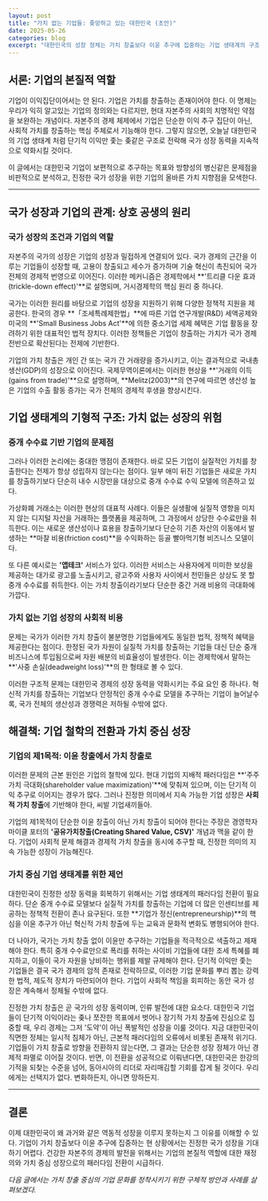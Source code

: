 ```yaml
---
layout: post
title: "가치 없는 기업들: 좆망하고 있는 대한민국 (초안)"
date: 2025-05-26
categories: blog
excerpt: "대한민국의 성장 정체는 가치 창출보다 이윤 추구에 집중하는 기업 생태계의 구조적 문제에서 비롯된다."
---
```


## 서론: 기업의 본질적 역할

기업이 이익집단이어서는 안 된다. 기업은 가치를 창출하는 존재이어야 한다. 이 명제는 우리가 익히 알고있는 기업의 정의와는 다르지만, 현대 자본주의 사회의 치명적인 약점을 보완하는 개념이다. 자본주의 경제 체제에서 기업은 단순한 이익 추구 집단이 아닌, 사회적 가치를 창출하는 핵심 주체로서 기능해야 한다. 그렇지 않으면, 오늘날 대한민국의 기업 생태계 처럼 단기적 이익만 좇는 좆같은 구조로 전락해 국가 성장 동력을 지속적으로 약화시킬 것이다.

이 글에서는 대한민국 기업이 보편적으로 추구하는 목표와 방향성의 병신같은 문제점을 비판적으로 분석하고, 진정한 국가 성장을 위한 기업의 올바른 가치 지향점을 모색한다.

---

## 국가 성장과 기업의 관계: 상호 공생의 원리

### 국가 성장의 조건과 기업의 역할

자본주의 국가의 성장은 기업의 성장과 밀접하게 연결되어 있다. 국가 경제의 근간을 이루는 기업들이 성장할 때, 고용이 창출되고 세수가 증가하며 기술 혁신이 촉진되어 국가 전체의 경제적 번영으로 이어진다. 이러한 메커니즘은 경제학에서 **'트리클 다운 효과(trickle-down effect)'**로 설명되며, 거시경제학의 핵심 원리 중 하나다.

국가는 이러한 원리를 바탕으로 기업의 성장을 지원하기 위해 다양한 정책적 지원을 제공한다. 한국의 경우 **「조세특례제한법」**에 따른 기업 연구개발(R&D) 세액공제와 미국의 **'Small Business Jobs Act'**에 의한 중소기업 세제 혜택은 기업 활동을 장려하기 위한 대표적인 법적 장치다. 이러한 정책들은 기업이 창출하는 가치가 국가 경제 전반으로 확산된다는 전제에 기반한다.

기업의 가치 창출은 개인 간 또는 국가 간 거래량을 증가시키고, 이는 결과적으로 국내총생산(GDP)의 성장으로 이어진다. 국제무역이론에서는 이러한 현상을 **'거래의 이득(gains from trade)'**으로 설명하며, **Melitz(2003)**의 연구에 따르면 생산성 높은 기업의 수출 활동 증가는 국가 전체의 경제적 후생을 향상시킨다.

## 기업 생태계의 기형적 구조: 가치 없는 성장의 위험

### 중개 수수료 기반 기업의 문제점

그러나 이러한 논리에는 중대한 맹점이 존재한다. 바로 모든 기업이 실질적인 가치를 창출한다는 전제가 항상 성립하지 않는다는 점이다. 일부 애미 뒤진 기업들은 새로운 가치를 창출하기보다 단순히 내수 시장만을 대상으로 중개 수수료 수익 모델에 의존하고 있다.

가상화폐 거래소는 이러한 현상의 대표적 사례다. 이들은 실생활에 실질적 영향을 미치지 않는 디지털 자산을 거래하는 플랫폼을 제공하며, 그 과정에서 상당한 수수료만을 취득한다. 이는 새로운 생산성이나 효용을 창출하기보다 단순히 기존 자산의 이동에서 발생하는 **마찰 비용(friction cost)**을 수익화하는 등골 빨아먹기형 비즈니스 모델이다.

또 다른 예시로는 **'앱테크'** 서비스가 있다. 이러한 서비스는 사용자에게 미미한 보상을 제공하는 대가로 광고를 노출시키고, 광고주와 사용자 사이에서 천민들은 상상도 못 할 중개 수수료를 취득한다. 이는 가치 창출이라기보다 단순한 중간 거래 비용의 극대화에 가깝다.

### 가치 없는 기업 성장의 사회적 비용

문제는 국가가 이러한 가치 창출이 불분명한 기업들에게도 동일한 법적, 정책적 혜택을 제공한다는 점이다. 한정된 국가 자원이 실질적 가치를 창출하는 기업들 대신 단순 중개 비즈니스에 투입됨으로써 자원 배분의 비효율성이 발생한다. 이는 경제학에서 말하는 **'사중 손실(deadweight loss)'**의 한 형태로 볼 수 있다.

이러한 구조적 문제는 대한민국 경제의 성장 동력을 약화시키는 주요 요인 중 하나다. 혁신적 가치를 창출하는 기업보다 안정적인 중개 수수료 모델을 추구하는 기업이 늘어날수록, 국가 전체의 생산성과 경쟁력은 저하될 수밖에 없다.

## 해결책: 기업 철학의 전환과 가치 중심 성장

### 기업의 제1목적: 이윤 창출에서 가치 창출로

이러한 문제의 근본 원인은 기업의 철학에 있다. 현대 기업의 지배적 패러다임은 **'주주 가치 극대화(shareholder value maximization)'**에 맞춰져 있으며, 이는 단기적 이익 추구로 이어지는 경우가 많다. 그러나 진정한 의미에서 지속 가능한 기업 성장은 **사회적 가치 창출**에 기반해야 한다, 씨발 기업새끼들아.

기업의 제1목적이 단순한 이윤 창출이 아닌 가치 창출이 되어야 한다는 주장은 경영학자 마이클 포터의 **'공유가치창출(Creating Shared Value, CSV)'** 개념과 맥을 같이 한다. 기업이 사회적 문제 해결과 경제적 가치 창출을 동시에 추구할 때, 진정한 의미의 지속 가능한 성장이 가능해진다.

### 가치 중심 기업 생태계를 위한 제언

대한민국이 진정한 성장 동력을 회복하기 위해서는 기업 생태계의 패러다임 전환이 필요하다. 단순 중개 수수료 모델보다 실질적 가치를 창출하는 기업에 더 많은 인센티브를 제공하는 정책적 전환이 존나 요구된다. 또한 **기업가 정신(entrepreneurship)**의 핵심을 이윤 추구가 아닌 혁신적 가치 창출에 두는 교육과 문화적 변화도 병행되어야 한다.

더 나아가, 국가는 가치 창출 없이 이윤만 추구하는 기업들을 적극적으로 색출하고 제재해야 한다. 특히 중개 수수료만으로 폭리를 취하는 사이비 기업들에 대한 조세 특혜를 폐지하고, 이들이 국가 자원을 낭비하는 행위를 제발 규제해야 한다. 단기적 이익만 좇는 기업들은 결국 국가 경제의 암적 존재로 전락하므로, 이러한 기업 문화를 뿌리 뽑는 강력한 법적, 제도적 장치가 마련되어야 한다. 기업이 사회적 책임을 회피하는 동안 국가 성장은 계속해서 정체될 수밖에 없다.

진정한 가치 창출은 곧 국가의 성장 동력이며, 인류 발전에 대한 요소다. 대한민국 기업들이 단기적 이익이라는 좆나 쪼잔한 목표에서 벗어나 장기적 가치 창출에 진심으로 집중할 때, 우리 경제는 그저 '도약'이 아닌 폭발적인 성장을 이룰 것이다. 지금 대한민국이 직면한 정체는 일시적 침체가 아닌, 근본적 패러다임의 오류에서 비롯된 존재적 위기다. 기업들이 가치 창출로 방향을 전환하지 않는다면, 그 결과는 단순한 성장 정체가 아닌 경제적 파멸로 이어질 것이다. 반면, 이 전환을 성공적으로 이뤄낸다면, 대한민국은 한강의 기적을 되찾는 수준을 넘어, 동아시아의 리더로 자리매김할 기회를 잡게 될 것이다. 우리에게는 선택지가 없다. 변화하든지, 아니면 망하든지.

---

## 결론

이제 대한민국이 왜 과거와 같은 역동적 성장을 이루지 못하는지 그 이유를 이해할 수 있다. 기업이 가치 창출보다 이윤 추구에 집중하는 현 상황에서는 진정한 국가 성장을 기대하기 어렵다. 건강한 자본주의 경제의 발전을 위해서는 기업의 본질적 역할에 대한 재정의와 가치 중심 성장으로의 패러다임 전환이 시급하다.

*다음 글에서는 가치 창출 중심의 기업 문화를 정착시키기 위한 구체적 방안과 사례를 살펴보겠다.*
